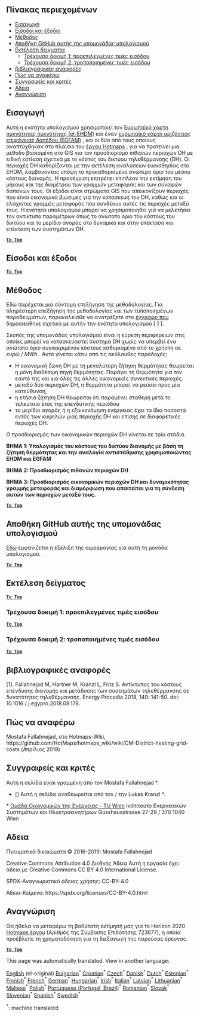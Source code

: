<h2> Πίνακας περιεχομένων </h2><ul><li> <a href="#introduction">Εισαγωγή</a> </li><li> <a href="#inputs-and-outputs">Είσοδοι και έξοδοι</a> </li><li> <a href="#method">Μέθοδος</a> </li><li> <a href="#GitHub-Repository-of-this-calculation-module">Αποθήκη GitHub αυτής της υπομονάδας υπολογισμού</a> </li><li> <a href="#sample-run">Εκτέλεση δείγματος</a> <ul><li> <a href="#test-run-1-default-input-values">Τρέχουσα δοκιμή 1: προεπιλεγμένες τιμές εισόδου</a> </li><li> <a href="#test-run-2-modified-input-values">Τρέχουσα δοκιμή 2: τροποποιημένες τιμές εισόδου</a> </li></ul></li><li> <a href="#references">βιβλιογραφικές αναφορές</a> </li><li> <a href="#how-to-cite">Πώς να αναφέρω</a> </li><li> <a href="#authors-and-reviewers">Συγγραφείς και κριτές</a> </li><li> <a href="#license">Αδεια</a> </li><li> <a href="#acknowledgement">Αναγνώριση</a> </li></ul><h2> Εισαγωγή </h2><p> Αυτή η ενότητα υπολογισμού χρησιμοποιεί τον <a href="https://gitlab.com/hotmaps/heat/heat_tot_curr_density">Ευρωπαϊκό χάρτη πυκνότητας πυκνότητας (el-EHDM)</a> και έναν <a href="https://gitlab.com/hotmaps/gfa_tot_curr_density">ευρωπαϊκό χάρτη οριζόντιας επιφάνειας δαπέδου (EGFAM)</a> , και οι δύο από τους οποίους αναπτύχθηκαν στο πλαίσιο του <a href="https://www.hotmaps-project.eu/">έργου Hotmaps</a> , για να προτείνει μια μέθοδο βασισμένη στο GIS για τον προσδιορισμό πιθανών περιοχών DH με ειδική εστίαση σχετικά με το κόστος του δικτύου τηλεθέρμανσης (DH). Οι περιοχές DH καθορίζονται με την εκτέλεση αναλύσεων ευαισθησίας στο EHDM, λαμβάνοντας υπόψη το προκαθορισμένο ανώτερο όριο του μέσου κόστους διανομής. Η προσέγγιση επιτρέπει επιπλέον την εκτίμηση του μήκους και της διαμέτρου των γραμμών μεταφοράς και των συναφών δαπανών τους. Οι έξοδοι είναι στρώματα GIS που απεικονίζουν περιοχές που είναι οικονομικά βιώσιμες για την κατασκευή του DH, καθώς και οι ελάχιστες γραμμές μεταφοράς που συνδέουν αυτές τις περιοχές μεταξύ τους. Η ενότητα υπολογισμού μπορεί να χρησιμοποιηθεί για να μελετήσει τον αντίκτυπο παραμέτρων όπως το ανώτατο όριο του κόστους του δικτύου και το μερίδιο αγοράς στο δυναμικό και στην επέκταση και επέκταση των συστημάτων DH. </p><p><ins> <code><strong><a href="#table-of-contents">To Top</a></strong></code> </ins> </p><h2> Είσοδοι και έξοδοι </h2><p><ins> <code><strong><a href="#table-of-contents">To Top</a></strong></code> </ins> </p><h2> Μέθοδος </h2><p> Εδώ παρέχεται μια σύντομη επεξήγηση της μεθοδολογίας. Για πληρέστερη επεξήγηση της μεθοδολογίας και των τυποποιημένων παραδειγμάτων, παρακαλείσθε να ανατρέξετε στο <a href="https://www.sciencedirect.com/science/article/pii/S1876610218304740">έγγραφο που</a> δημοσιεύθηκε σχετικά με αυτήν την ενότητα υπολογισμού [ <a href="#References">1</a> ]. </p><p> Σκοπός της υπομονάδας υπολογισμού είναι η εύρεση περιφερειών στις οποίες μπορεί να κατασκευαστεί σύστημα DH χωρίς να υπερβεί ένα ανώτατο όριο συγκεκριμένου κόστους καθορισμένο από το χρήστη σε <em><em>ευρώ / MWh</em></em> . Αυτό γίνεται κάτω από τις ακόλουθες παραδοχές: </p><ul><li> Η οικονομική ζώνη DH με τη μεγαλύτερη ζήτηση θερμότητας θεωρείται η μόνη διαθέσιμη πηγή θερμότητας. Παράγει τη θερμότητα για τον εαυτό της και για όλες τις άλλες οικονομικές συνεκτικές περιοχές. </li><li> μεταξύ δύο περιοχών DH, η θερμότητα μπορεί να ρεύσει προς μία κατεύθυνση, </li><li> η ετήσια ζήτηση DH θεωρείται ότι παραμένει σταθερή μετά το τελευταίο έτος της επενδυτικής περιόδου </li><li> το μερίδιο αγοράς ή η εξοικονόμηση ενέργειας έχει τα ίδια ποσοστά εντός των κυψελών μιας περιοχής DH και επίσης σε διαφορετικές περιοχές DH. </li></ul><p> Ο προσδιορισμός των οικονομικών περιοχών DH γίνεται σε τρία στάδια. </p><p> <strong>ΒΗΜΑ 1: Υπολογισμός του κόστους του δικτύου διανομής με βάση τη ζήτηση θερμότητας και την αναλογία αντιστάθμισης χρησιμοποιώντας EHDM και EGFAM</strong> </p><p> <strong>ΒΗΜΑ 2: Προσδιορισμός πιθανών περιοχών DH</strong> </p><p> <strong>ΒΗΜΑ 3: Προσδιορισμός οικονομικών περιοχών DH και δυναμικότητας γραμμής μεταφοράς και διαμόρφωση που απαιτείται για τη σύνδεση αυτών των περιοχών μεταξύ τους.</strong> </p><p><ins> <code><strong><a href="#table-of-contents">To Top</a></strong></code> </ins> </p><h2> Αποθήκη GitHub αυτής της υπομονάδας υπολογισμού </h2><p> <a href="https://github.com/HotMaps/dh_economic_assessment/tree/develop">Εδώ</a> εμφανίζεται η εξέλιξη της αιμορραγίας για αυτή τη μονάδα υπολογισμού. </p><p><ins> <code><strong><a href="#table-of-contents">To Top</a></strong></code> </ins> </p><h2> Εκτέλεση δείγματος </h2><p><ins> <code><strong><a href="#table-of-contents">To Top</a></strong></code> </ins> </p><h3> Τρέχουσα δοκιμή 1: προεπιλεγμένες τιμές εισόδου </h3><p><ins> <code><strong><a href="#table-of-contents">To Top</a></strong></code> </ins> </p><h3> Τρέχουσα δοκιμή 2: τροποποιημένες τιμές εισόδου </h3><p><ins> <code><strong><a href="#table-of-contents">To Top</a></strong></code> </ins> </p><h2> βιβλιογραφικές αναφορές </h2><p> [1]. Fallahnejad M, Hartner M, Kranzl L, Fritz S. Αντίκτυπος του κόστους επένδυσης διανομής και μετάδοσης των συστημάτων τηλεθέρμανσης σε δυνατότητες τηλεθέρμανσης. Energy Procedia 2018, 149: 141-50. doi: 10.1016 / j.egypro.2018.08.178. </p><h2> Πώς να αναφέρω </h2><p> Mostafa Fallahnejad, στο Hotmaps-Wiki, https://github.com/HotMaps/hotmaps_wiki/wiki/CM-District-heating-grid-costs (Απρίλιος 2019) </p><h2> Συγγραφείς και κριτές </h2><p> Αυτή η σελίδα είναι γραμμένη από τον Mostafa Fallahnejad *. </p><ul><li> [] Αυτή η σελίδα αναθεωρείται από τον / την Lukas Kranzl *. </li></ul><p> * <a href="https://eeg.tuwien.ac.at/">Ομάδα Οικονομικών της Ενέργειας - TU Wien</a> Ινστιτούτο Ενεργειακών Συστημάτων και Ηλεκτροκινητήρων Gusshausstrasse 27-29 / 370 1040 Wien </p><h2> Αδεια </h2><p> Πνευματικά δικαιώματα © 2016-2019: Mostafa Fallahnejad </p><p> Creative Commons Attribution 4.0 Διεθνής Άδεια Αυτή η εργασία έχει άδεια με Creative Commons CC BY 4.0 International License. </p><p> SPDX-Αναγνωριστικό άδειας χρήσης: CC-BY-4.0 </p><p> Άδεια-Κείμενο: https://spdx.org/licenses/CC-BY-4.0.html </p><h2> Αναγνώριση </h2><p> Θα ήθελα να μεταφέρω τη βαθύτατη εκτίμησή μας για το Horizon 2020 <a href="https://www.hotmaps-project.eu">Hotmaps έργου</a> (Αριθμός της Σύμβασης Επιδότησης 723677), η οποία προέβλεπε τη χρηματοδότηση για τη διεξαγωγή της παρούσας έρευνας. </p><p><ins> <code><strong><a href="#table-of-contents">To Top</a></strong></code> </ins> </p>

This page was automatically translated. View in another language:

[English](../en/CM-District-heating-potential-economic-assessment.md) (el-original) [Bulgarian](../bg/CM-District-heating-potential-economic-assessment.md)<sup>\*</sup> [Croatian](../hr/CM-District-heating-potential-economic-assessment.md)<sup>\*</sup> [Czech](../cs/CM-District-heating-potential-economic-assessment.md)<sup>\*</sup> [Danish](../da/CM-District-heating-potential-economic-assessment.md)<sup>\*</sup> [Dutch](../nl/CM-District-heating-potential-economic-assessment.md)<sup>\*</sup> [Estonian](../et/CM-District-heating-potential-economic-assessment.md)<sup>\*</sup> [Finnish](../fi/CM-District-heating-potential-economic-assessment.md)<sup>\*</sup> [French](../fr/CM-District-heating-potential-economic-assessment.md)<sup>\*</sup> [German](../de/CM-District-heating-potential-economic-assessment.md)<sup>\*</sup>  [Hungarian](../hu/CM-District-heating-potential-economic-assessment.md)<sup>\*</sup> [Irish](../ga/CM-District-heating-potential-economic-assessment.md)<sup>\*</sup> [Italian](../it/CM-District-heating-potential-economic-assessment.md)<sup>\*</sup> [Latvian](../lv/CM-District-heating-potential-economic-assessment.md)<sup>\*</sup> [Lithuanian](../lt/CM-District-heating-potential-economic-assessment.md)<sup>\*</sup> [Maltese](../mt/CM-District-heating-potential-economic-assessment.md)<sup>\*</sup> [Polish](../pl/CM-District-heating-potential-economic-assessment.md)<sup>\*</sup> [Portuguese (Portugal, Brazil)](../pt/CM-District-heating-potential-economic-assessment.md)<sup>\*</sup> [Romanian](../ro/CM-District-heating-potential-economic-assessment.md)<sup>\*</sup> [Slovak](../sk/CM-District-heating-potential-economic-assessment.md)<sup>\*</sup> [Slovenian](../sl/CM-District-heating-potential-economic-assessment.md)<sup>\*</sup> [Spanish](../es/CM-District-heating-potential-economic-assessment.md)<sup>\*</sup> [Swedish](../sv/CM-District-heating-potential-economic-assessment.md)<sup>\*</sup> 

<sup>\*</sup>: machine translated
